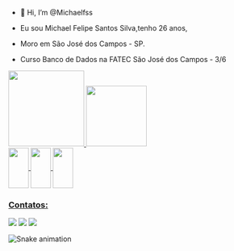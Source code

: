 - 👋 Hi, I’m @Michaelfss

- Eu sou Michael Felipe Santos Silva,tenho 26 anos,
- Moro em São José dos Campos - SP.
- Curso Banco de Dados na FATEC São José dos Campos - 3/6


<div>
<a href="https://github.com/Michaelfss">
<img height="150em" src="https://github-readme-stats.vercel.app/api?username=Michaelfss&theme=dark&show_icons=true"/>
<img height="120em" src="https://github-readme-stats.vercel.app/api/top-langs/?username=Michaelfss&layout=compact&langs_count=7&theme=dark&show"/>
      
</div>

<img  align="center"  height="80" width="40" src="https://cdn.jsdelivr.net/gh/devicons/devicon/icons/java/java-original.svg" />
<img  align="center"  height="80" width="40" src="https://cdn.jsdelivr.net/gh/devicons/devicon/icons/mysql/mysql-original-wordmark.svg" />
<img  align="center"  height="80" width="40" src="https://cdn.jsdelivr.net/gh/devicons/devicon/icons/python/python-original.svg" />
                   

### Contatos:

<div>
<a href="https://instagram.com/Michaeeltyr" target="_blank"><img src="https://img.shields.io/badge/-Instagram-%23E4405F?style=for-the-badge&logo=instagram&logoColor=white" target="_blank"></a>
<a href = "mailto:michaelfelipe180@gmail.com"><img src="https://img.shields.io/badge/Gmail-D14836?style=for-the-badge&logo=gmail&logoColor=white" target="_blank"></a>
<a href="https://www.linkedin.com/in/michael-felipe-573b64167" target="_blank"><img src="https://img.shields.io/badge/-LinkedIn-%230077B5?style=for-the-badge&logo=linkedin&logoColor=white" target="_blank"></a>   

![Snake animation](https://github.com/michaelfss/michaelfss/blob/output/github-contribution-grid-snake.svg)

</div>

